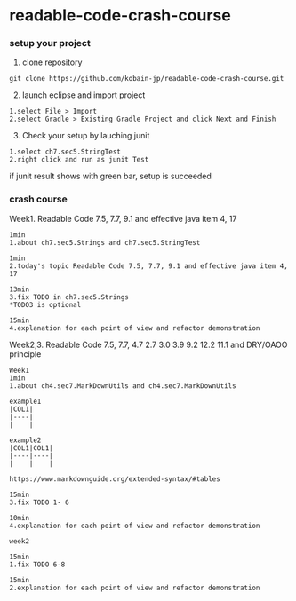 # readable-code-crash-course

### setup your project

1. clone repository 

```
git clone https://github.com/kobain-jp/readable-code-crash-course.git
```

2. launch eclipse and import project

```
1.select File > Import 
2.select Gradle > Existing Gradle Project and click Next and Finish

```

3. Check your setup by lauching junit

```
1.select ch7.sec5.StringTest
2.right click and run as junit Test

```

if junit result shows with green bar, setup is succeeded

### crash course

Week1. Readable Code 7.5, 7.7, 9.1 and effective java item 4, 17

```
1min
1.about ch7.sec5.Strings and ch7.sec5.StringTest

1min
2.today's topic Readable Code 7.5, 7.7, 9.1 and effective java item 4, 17

13min
3.fix TODO in ch7.sec5.Strings
*TODO3 is optional

15min
4.explanation for each point of view and refactor demonstration

```

Week2,3. Readable Code 7.5, 7.7, 4.7 2.7 3.0 3.9 9.2 12.2 11.1 and DRY/OAOO principle

```
Week1
1min
1.about ch4.sec7.MarkDownUtils and ch4.sec7.MarkDownUtils

example1
|COL1|
|----|
|    |

example2
|COL1|COL1|
|----|----|
|    |    |

https://www.markdownguide.org/extended-syntax/#tables

15min
3.fix TODO 1- 6

10min 
4.explanation for each point of view and refactor demonstration

week2

15min
1.fix TODO 6-8

15min
2.explanation for each point of view and refactor demonstration


```



